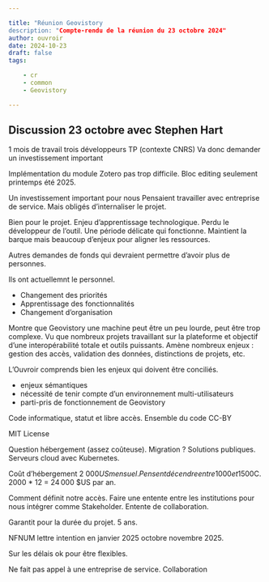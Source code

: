 ```yaml
---

title: "Réunion Geovistory
description: "Compte-rendu de la réunion du 23 octobre 2024"
author: ouvroir
date: 2024-10-23
draft: false
tags:

    - cr 
    - common
    - Geovistory

---
```


## Discussion 23 octobre avec Stephen Hart

1 mois de travail trois développeurs TP (contexte CNRS)
Va donc demander un investissement important

Implémentation du module Zotero pas trop difficile.
Bloc editing seulement printemps été 2025.

Un investissement important pour nous
Pensaient travailler avec entreprise de service. Mais obligés d’internaliser le projet.

Bien pour le projet.
Enjeu d’apprentissage technologique. Perdu le développeur de l’outil. Une période délicate qui fonctionne. Maintient la barque mais beaucoup d’enjeux pour aligner les ressources.

Autres demandes de fonds qui devraient permettre d’avoir plus de personnes.

Ils ont actuellemnt le personnel.

- Changement des priorités
- Apprentissage des fonctionnalités
- Changement d’organisation

Montre que Geovistory une machine peut être un peu lourde, peut être trop complexe. Vu que nombreux projets travaillant sur la plateforme et objectif d’une interopérabilité totale et outils puissants. Amène nombreux enjeux : gestion des accès, validation des données, distinctions de projets, etc.

L’Ouvroir comprends bien les enjeux qui doivent être conciliés.
- enjeux sémantiques
- nécessité de tenir compte d’un environnement multi-utilisateurs
- parti-pris de fonctionnement de Geovistory

Code informatique, statut et libre accès.
Ensemble du code CC-BY

MIT License

Question hébergement (assez coûteuse). Migration ? Solutions publiques.
Serveurs cloud avec Kubernetes.

Coût d’hébergement 2 000$US mensuel. Pensent décendre entre 1 000 et 1 500$C.
2000 * 12 = 24 000 $US par an.

Comment définit notre accès.
Faire une entente entre les institutions pour nous intégrer comme Stakeholder. Entente de collaboration.

Garantit pour la durée du projet.
5 ans.

NFNUM lettre intention en janvier 2025
octobre novembre 2025.

Sur les délais ok pour être flexibles.

Ne fait pas appel à une entreprise de service. Collaboration
